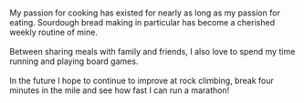 <!DOCTYPE html>
<html lang="en">
<head>
    <meta charset="UTF-8">
    <meta name="viewport" content="width=device-width, initial-scale=1.0">
    <title>About</title>
    <link rel="stylesheet" href="https://cdn.jsdelivr.net/npm/bootstrap@5.3.0/dist/css/bootstrap.min.css">
    <link rel="stylesheet" href="styles.css"> <!-- Link to your CSS file -->
<br>

My passion for cooking has existed for nearly as long as my passion for eating. Sourdough bread making in particular has become a cherished weekly routine of mine.
<br>
<br>
Between sharing meals with family and friends, I also love to spend my time running and playing board games. 
<br>
<br>
In the future I hope to continue to improve at rock climbing, break four minutes in the mile and see how fast I can run a marathon! 